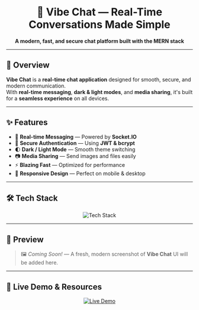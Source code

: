 <!-- Banner / Header Section -->
<h1 align="center">🚀 Vibe Chat — Real-Time Conversations Made Simple</h1>

<p align="center">
  <b>A modern, fast, and secure chat platform built with the MERN stack</b>
</p>

---

## 📌 Overview  
**Vibe Chat** is a **real-time chat application** designed for smooth, secure, and modern communication.  
With **real-time messaging**, **dark & light modes**, and **media sharing**, it's built for a **seamless experience** on all devices.

---

## ✨ Features
- 💬 **Real-time Messaging** — Powered by **Socket.IO**  
- 🔐 **Secure Authentication** — Using **JWT & bcrypt**  
- 🌓 **Dark / Light Mode** — Smooth theme switching  
- 📷 **Media Sharing** — Send images and files easily  
- ⚡ **Blazing Fast** — Optimized for performance  
- 📱 **Responsive Design** — Perfect on mobile & desktop

---

## 🛠 Tech Stack
<p align="center">
  <img src="https://skillicons.dev/icons?i=react,nodejs,express,mongodb,tailwind,js,html,css,vite,git,github" alt="Tech Stack" />
</p>

---

## 📸 Preview  

> 🖼️ *Coming Soon!* — A fresh, modern screenshot of **Vibe Chat** UI will be added here.  

---

## 🔗 Live Demo & Resources
<p align="center">
  <a href="https://vibe-chatapp.onrender.com" target="_blank">
    <img src="https://img.shields.io/badge/Try_Now-4CAF50?style=for-the-badge&logo=googlechrome&logoColor=white" alt="Live Demo" />
  </a>
</p>


